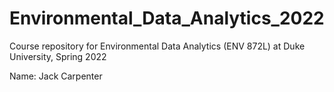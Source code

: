 # Environmental_Data_Analytics_2022

Course repository for Environmental Data Analytics (ENV 872L) at Duke University, Spring 2022

Name: Jack Carpenter